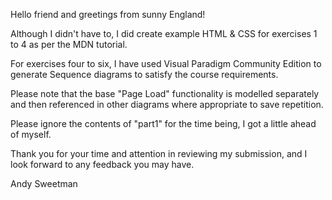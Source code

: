 Hello friend and greetings from sunny England!

Although I didn't have to, I did create example HTML & CSS for exercises 1 to 4 as per the MDN tutorial.

For exercises four to six, I have used Visual Paradigm Community Edition to generate Sequence diagrams to satisfy the course requirements.

Please note that the base "Page Load" functionality is modelled separately and then referenced in other diagrams where appropriate to save repetition.

Please ignore the contents of "part1" for the time being, I got a little ahead of myself.

Thank you for your time and attention in reviewing my submission, and I look forward to any feedback you may have.

Andy Sweetman